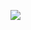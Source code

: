 ![](https://cdn.nlark.com/yuque/0/2024/png/43104311/1727015951394-a5c0a857-ec4c-4032-8cca-1aea2582f1a8.png)

